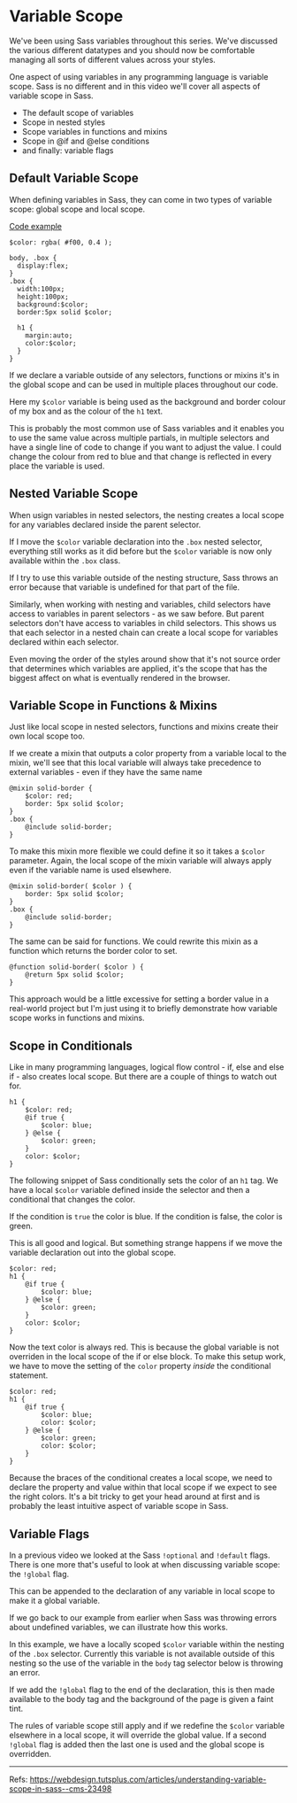 # Variable Scope

We've been using Sass variables throughout this series. We've discussed
the various different datatypes and you should now be comfortable
managing all sorts of different values across your styles.

One aspect of using variables in any programming language is variable
scope. Sass is no different and in this video we'll cover all aspects of
variable scope in Sass.

* The default scope of variables
* Scope in nested styles
* Scope variables in functions and mixins
* Scope in @if and @else conditions
* and finally: variable flags


## Default Variable Scope

When defining variables in Sass, they can come in two types of variable
scope: global scope and local scope.

[Code example](http://codepen.io/guyroutledge/pen/YZvexp?editors=0100)

	$color: rgba( #f00, 0.4 );
	
	body, .box {
	  display:flex;
	}
	.box {
	  width:100px;
	  height:100px;
	  background:$color;
	  border:5px solid $color;
	  
	  h1 {
	    margin:auto;
	    color:$color;
	  }
	}

If we declare a variable outside of any selectors, functions or mixins
it's in the global scope and can be used in multiple places throughout
our code.

Here my `$color` variable is being used as the background and border
colour of my box and as the colour of the `h1` text.

This is probably the most common use of Sass variables and it enables
you to use the same value across multiple partials, in multiple
selectors and have a single line of code to change if you want to adjust
the value. I could change the colour from red to blue and that change
is reflected in every place the variable is used.


## Nested Variable Scope

When usign variables in nested selectors, the nesting creates a local
scope for any variables declared inside the parent selector.

If I move the `$color` variable declaration into the `.box` nested
selector, everything still works as it did before but the `$color`
variable is now only available within the `.box` class.

<!-- add a body selector that tries to use $color -->

If I try to use this variable outside of the nesting structure, Sass
throws an error because that variable is undefined for that part of the
file.

<!-- move variable to top of .box nesting -->

Similarly, when working with nesting and variables, child selectors have
access to variables in parent selectors - as we saw before. But parent
selectors don't have access to variables in child selectors. This shows
us that each selector in a nested chain can create a local scope for
variables declared within each selector.

<!-- move nested h1 above .box styles -->

Even moving the order of the styles around show that it's not source
order that determines which variables are applied, it's the scope that
has the biggest affect on what is eventually rendered in the browser.


## Variable Scope in Functions & Mixins

Just like local scope in nested selectors, functions and mixins create
their own local scope too.

If we create a mixin that outputs a color property from a variable local
to the mixin, we'll see that this local variable will always take
precedence to external variables - even if they have the same name

	@mixin solid-border {
		$color: red;
		border: 5px solid $color;
	}
	.box {
		@include solid-border;
	}

To make this mixin more flexible we could define it so it takes
a `$color` parameter. Again, the local scope of the mixin variable will
always apply even if the variable name is used elsewhere.

	@mixin solid-border( $color ) {
		border: 5px solid $color;
	}
	.box {
		@include solid-border;
	}

The same can be said for functions. We could rewrite this mixin as
a function which returns the border color to set.

	@function solid-border( $color ) {
		@return 5px solid $color;
	}

This approach would be a little excessive for setting a border value in
a real-world project but I'm just using it to briefly demonstrate how variable
scope works in functions and mixins.


## Scope in Conditionals

Like in many programming languages, logical flow control - if, else and
else if - also creates local scope. But there are a couple of things to
watch out for.

	h1 {
		$color: red;
		@if true {
			$color: blue;
		} @else {
			$color: green;
		}
		color: $color;
	}

The following snippet of Sass conditionally sets the color of an `h1`
tag. We have a local `$color` variable defined inside the selector and
then a conditional that changes the color.

If the condition is `true` the color is blue. If the condition is false,
the color is green. 

This is all good and logical. But something strange happens if we move
the variable declaration out into the global scope.

	$color: red;
	h1 {
		@if true {
			$color: blue;
		} @else {
			$color: green;
		}
		color: $color;
	}

Now the text color is always red. This is because the global variable is
not overriden in the local scope of the if or else block. To make this
setup work, we have to move the setting of the `color` property *inside*
the conditional statement.


	$color: red;
	h1 {
		@if true {
			$color: blue;
			color: $color;
		} @else {
			$color: green;
			color: $color;
		}
	}

Because the braces of the conditional creates a local scope, we need to
declare the property and value within that local scope if we expect to
see the right colors. It's a bit tricky to get your head around at first
and is probably the least intuitive aspect of variable scope in Sass.


## Variable Flags

In a previous video we looked at the Sass `!optional` and `!default`
flags. There is one more that's useful to look at when discussing
variable scope: the `!global` flag.

This can be appended to the declaration of any variable in local scope
to make it a global variable.

If we go back to our example from earlier when Sass was throwing errors
about undefined variables, we can illustrate how this works.

In this example, we have a locally scoped `$color` variable within the
nesting of the `.box` selector. Currently this variable is not available
outside of this nesting so the use of the variable in the `body` tag
selector below is throwing an error.

If we add the `!global` flag to the end of the declaration, this is then
made available to the body tag and the background of the page is given
a faint tint.

The rules of variable scope still apply and if we redefine the `$color`
variable elsewhere in a local scope, it will override the global value.
If a second `!global` flag is added then the last one is used and the
global scope is overridden.

---

Refs:
https://webdesign.tutsplus.com/articles/understanding-variable-scope-in-sass--cms-23498
